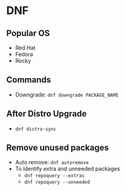 # DNF

## Popular OS

- Red Hat
- Fedora
- Rocky

## Commands

- Downgrade: `dnf downgrade PACKAGE_NAME`

## After Distro Upgrade
- `dnf distro-sync`

## Remove unused packages

- Auto remove: `dnf autoremove`
- To identify extra and unneeded packages
  - `dnf repoquery --extras`
  - `dnf repoquery --unneeded`